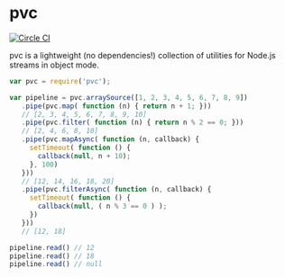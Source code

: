 pvc
===
[![Circle CI](https://circleci.com/gh/jagill/node-pvc/tree/master.svg?style=shield)](https://circleci.com/gh/jagill/node-pvc/tree/master)

pvc is a lightweight (no dependencies!) collection of utilities for Node.js
streams in object mode.

```javascript
var pvc = require('pvc');

var pipeline = pvc.arraySource([1, 2, 3, 4, 5, 6, 7, 8, 9])
   .pipe(pvc.map( function (n) { return n + 1; }))
   // [2, 3, 4, 5, 6, 7, 8, 9, 10]
   .pipe(pvc.filter( function (n) { return n % 2 == 0; }))
   // [2, 4, 6, 8, 10]
   .pipe(pvc.mapAsync( function (n, callback) {
     setTimeout( function () {
       callback(null, n + 10);
     }, 100)
   }))
   // [12, 14, 16, 18, 20]
   .pipe(pvc.filterAsync( function (n, callback) {
     setTimeout( function () {
       callback(null, ( n % 3 == 0 ) );
     })
   }))
   // [12, 18]

pipeline.read() // 12
pipeline.read() // 18
pipeline.read() // null
```
